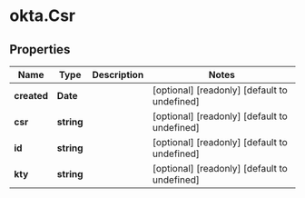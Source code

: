 # okta.Csr

## Properties

Name | Type | Description | Notes
------------ | ------------- | ------------- | -------------
**created** | **Date** |  | [optional] [readonly] [default to undefined]
**csr** | **string** |  | [optional] [readonly] [default to undefined]
**id** | **string** |  | [optional] [readonly] [default to undefined]
**kty** | **string** |  | [optional] [readonly] [default to undefined]

